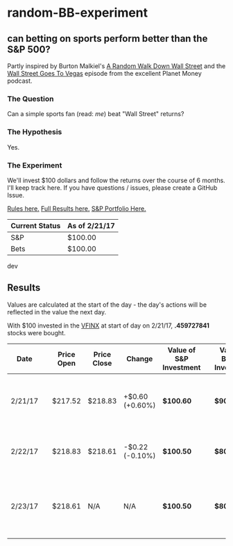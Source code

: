 # random-BB-experiment
## can betting on sports perform better than the S&P 500?

Partly inspired by Burton Malkiel's [A Random Walk Down Wall Street](https://www.amazon.com/Random-Walk-Down-Wall-Street/dp/0393330338) and the [Wall Street Goes To Vegas](http://www.npr.org/sections/money/2017/01/06/508588660/episode-746-wall-street-goes-to-vegas) episode from the excellent Planet Money podcast.

### The Question
Can a simple sports fan (read: _me_) beat "Wall Street" returns?

### The Hypothesis
Yes.

### The Experiment
We'll invest $100 dollars and follow the returns over the course of 6 months. I'll keep track here. If you have questions / issues, please create a GitHub Issue.

[Rules here.](rules.md) [Full Results here.](results.md) [S&P Portfolio Here.](https://hellomoney.co/portfolio/6c642a)

| Current Status | As of 2/21/17 |
| --- | --- |
| S&P  | $100.00 |
| Bets | $100.00 |
 dev

## Results
Values are calculated at the start of the day - the day's actions will be reflected in the value the next day.

With $100 invested in the [VFINX](https://personal.vanguard.com/us/funds/snapshot?FundId=0040&FundIntExt=INT) at start of day on 2/21/17, **.459727841** stocks were bought.

| Date | | Price Open | Price Close | Change | Value of S&P Investment | | Value of Betting Investment | Bet Placed | Win / Lose | Change |
| --- | --- | --- | --- | --- | --- | --- | --- | --- | --- | --- |
| 2/21/17 | | $217.52 | $218.83 | +$0.60 (+0.60%) | **$100.60** | | **$90.00** | Edmonton Oilers (+125) @ Tampa Bay Lightning | L | -$10.00 (-10.00%) |
| 2/22/17 | | $218.83 | $218.61 | -$0.22 (-0.10%) | **$100.50** | | **$80.00** | Boston Bruins (-120) @ Anaheim Ducks | L | -$10.00 (-11.11%) |
| 2/23/17 | | $218.61 | N/A | N/A | **$100.50** | | **$80.00** | New York Rangers @ Toronto Maple Leafs (-115) | N/A | N/A |
